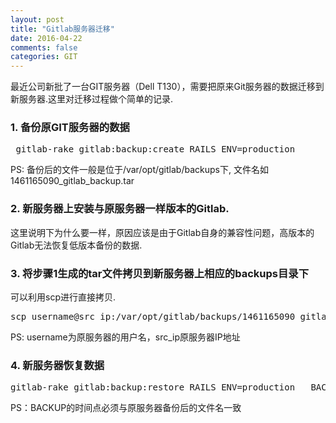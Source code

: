 ```yaml
---
layout: post
title: "Gitlab服务器迁移"
date: 2016-04-22
comments: false
categories: GIT
---
```


最近公司新批了一台GIT服务器（Dell T130），需要把原来Git服务器的数据迁移到新服务器.这里对迁移过程做个简单的记录.

### 1. 备份原GIT服务器的数据
<pre>
 gitlab-rake gitlab:backup:create RAILS_ENV=production
</pre>

PS: 备份后的文件一般是位于/var/opt/gitlab/backups下, 文件名如1461165090_gitlab_backup.tar

### 2. 新服务器上安装与原服务器一样版本的Gitlab.
这里说明下为什么要一样，原因应该是由于Gitlab自身的兼容性问题，高版本的Gitlab无法恢复低版本备份的数据.

### 3. 将步骤1生成的tar文件拷贝到新服务器上相应的backups目录下
可以利用scp进行直接拷贝.

<pre>
scp username@src_ip:/var/opt/gitlab/backups/1461165090_gitlab_backup.tar /var/opt/gitlab/backups
</pre>
PS: username为原服务器的用户名，src_ip原服务器IP地址

### 4. 新服务器恢复数据
<pre>
gitlab-rake gitlab:backup:restore RAILS_ENV=production   BACKUP=1461165090
</pre>
PS：BACKUP的时间点必须与原服务器备份后的文件名一致
